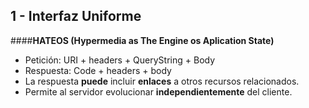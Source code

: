 ## 1 - Interfaz Uniforme

####**HATEOS (Hypermedia as The Engine os Aplication State)**

- Petición: URI + headers + QueryString + Body
- Respuesta: Code + headers + body
- La respuesta **puede** incluir **enlaces** a otros recursos relacionados.
- Permite al servidor evolucionar **independientemente** del cliente.


